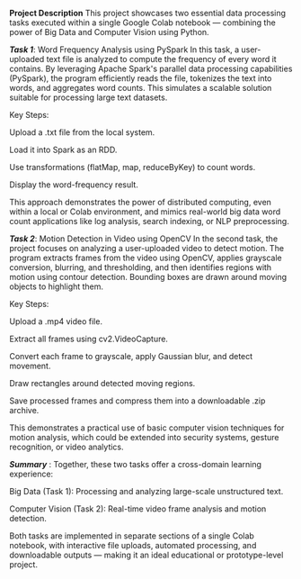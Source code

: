 **Project Description**
This project showcases two essential data processing tasks executed within a single Google Colab notebook — combining the power of Big Data and Computer Vision using Python.

***Task 1***: Word Frequency Analysis using PySpark
In this task, a user-uploaded text file is analyzed to compute the frequency of every word it contains. By leveraging Apache Spark's parallel data processing capabilities (PySpark), the program efficiently reads the file, tokenizes the text into words, and aggregates word counts. This simulates a scalable solution suitable for processing large text datasets.

Key Steps:

Upload a .txt file from the local system.

Load it into Spark as an RDD.

Use transformations (flatMap, map, reduceByKey) to count words.

Display the word-frequency result.

This approach demonstrates the power of distributed computing, even within a local or Colab environment, and mimics real-world big data word count applications like log analysis, search indexing, or NLP preprocessing.

***Task 2***: Motion Detection in Video using OpenCV
In the second task, the project focuses on analyzing a user-uploaded video to detect motion. The program extracts frames from the video using OpenCV, applies grayscale conversion, blurring, and thresholding, and then identifies regions with motion using contour detection. Bounding boxes are drawn around moving objects to highlight them.

Key Steps:

Upload a .mp4 video file.

Extract all frames using cv2.VideoCapture.

Convert each frame to grayscale, apply Gaussian blur, and detect movement.

Draw rectangles around detected moving regions.

Save processed frames and compress them into a downloadable .zip archive.

This demonstrates a practical use of basic computer vision techniques for motion analysis, which could be extended into security systems, gesture recognition, or video analytics.

***Summary*** :
Together, these two tasks offer a cross-domain learning experience:

Big Data (Task 1): Processing and analyzing large-scale unstructured text.

Computer Vision (Task 2): Real-time video frame analysis and motion detection.

Both tasks are implemented in separate sections of a single Colab notebook, with interactive file uploads, automated processing, and downloadable outputs — making it an ideal educational or prototype-level project.

